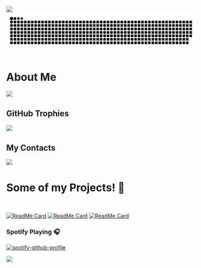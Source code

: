 
<!--horizontal divider(gradiant)-->
<img src="https://user-images.githubusercontent.com/73097560/115834477-dbab4500-a447-11eb-908a-139a6edaec5c.gif">

  <img src="https://github.com/1999AZZAR/1999AZZAR/blob/readme/resources/img/grid-snake.svg" alt="snake">

# About Me
![](https://github-stats-alpha.vercel.app/api?username=Rivalakmalll&cc=000&tc=fff&ic=fff&bc=000)

## GitHub Trophies
![](https://github-profile-trophy.vercel.app/?username=Rivalakmalll&theme=discord&no-frame=false&no-bg=true&margin-w=4)

## My Contacts
![](https://discord.c99.nl/widget/theme-1/391800933480398850.png)

<h1>Some of my Projects! 🎨</h1>
<Br>
  
[![ReadMe Card](https://github-readme-stats.vercel.app/api/pin/?username=Rivalakmalll&repo=Happy-Birthday-Card-main)](https://github.com/Rivalakmalll/Happy-Birthday-Card-main)
[![ReadMe Card](https://github-readme-stats.vercel.app/api/pin/?username=Rivalakmalll&repo=Music-Player)](https://github.com/Rivalakmalll/Music-Player)
[![ReadMe Card](https://github-readme-stats.vercel.app/api/pin/?username=Rivalakmalll&repo=Vue-Websites)](https://github.com/Rivalakmalll/Vue-Websites)


### Spotify Playing 🎧

[![spotify-github-profile](https://spotify-github-profile.vercel.app/api/view?uid=rivalakmal10&cover_image=false&theme=default&show_offline=true&background_color=121212&interchange=true&bar_color_cover=true)](https://spotify-github-profile.vercel.app/api/view?uid=rivalakmal10&redirect=true)








<!--horizontal divider(gradiant)-->
<img src="https://user-images.githubusercontent.com/73097560/115834477-dbab4500-a447-11eb-908a-139a6edaec5c.gif">
